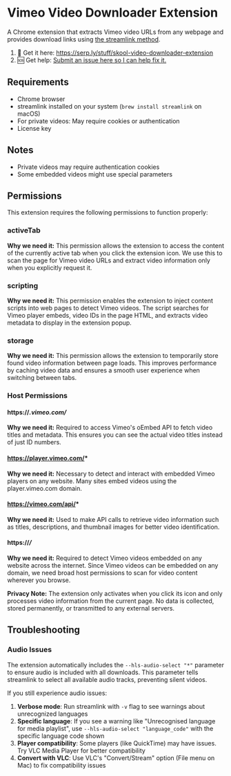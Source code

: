 # Vimeo Video Downloader Extension

A Chrome extension that extracts Vimeo video URLs from any webpage and provides download links using [the streamlink method](https://gist.github.com/devinschumacher/a189434fc9f374965888ca2dc793953e).

1. 🔗 Get it here: https://serp.ly/stuff/skool-video-downloader-extension
2. 🆘 Get help: [Submit an issue here so I can help fix it.](https://github.com/devinschumacher/devinschumacher/issues)

## Requirements

- Chrome browser
- streamlink installed on your system (`brew install streamlink` on macOS)
- For private videos: May require cookies or authentication
- License key

## Notes

- Private videos may require authentication cookies
- Some embedded videos might use special parameters

## Permissions

This extension requires the following permissions to function properly:

### activeTab
**Why we need it:** This permission allows the extension to access the content of the currently active tab when you click the extension icon. We use this to scan the page for Vimeo video URLs and extract video information only when you explicitly request it.

### scripting
**Why we need it:** This permission enables the extension to inject content scripts into web pages to detect Vimeo videos. The script searches for Vimeo player embeds, video IDs in the page HTML, and extracts video metadata to display in the extension popup.

### storage
**Why we need it:** This permission allows the extension to temporarily store found video information between page loads. This improves performance by caching video data and ensures a smooth user experience when switching between tabs.

### Host Permissions

#### https://*.vimeo.com/*
**Why we need it:** Required to access Vimeo's oEmbed API to fetch video titles and metadata. This ensures you can see the actual video titles instead of just ID numbers.

#### https://player.vimeo.com/*
**Why we need it:** Necessary to detect and interact with embedded Vimeo players on any website. Many sites embed videos using the player.vimeo.com domain.

#### https://vimeo.com/api/*
**Why we need it:** Used to make API calls to retrieve video information such as titles, descriptions, and thumbnail images for better video identification.

#### https://*/*
**Why we need it:** Required to detect Vimeo videos embedded on any website across the internet. Since Vimeo videos can be embedded on any domain, we need broad host permissions to scan for video content wherever you browse.

**Privacy Note:** The extension only activates when you click its icon and only processes video information from the current page. No data is collected, stored permanently, or transmitted to any external servers.

## Troubleshooting

### Audio Issues
The extension automatically includes the `--hls-audio-select "*"` parameter to ensure audio is included with all downloads. This parameter tells streamlink to select all available audio tracks, preventing silent videos.

If you still experience audio issues:
1. **Verbose mode**: Run streamlink with `-v` flag to see warnings about unrecognized languages
2. **Specific language**: If you see a warning like "Unrecognised language for media playlist", use `--hls-audio-select "language_code"` with the specific language code shown
3. **Player compatibility**: Some players (like QuickTime) may have issues. Try VLC Media Player for better compatibility
4. **Convert with VLC**: Use VLC's "Convert/Stream" option (File menu on Mac) to fix compatibility issues

